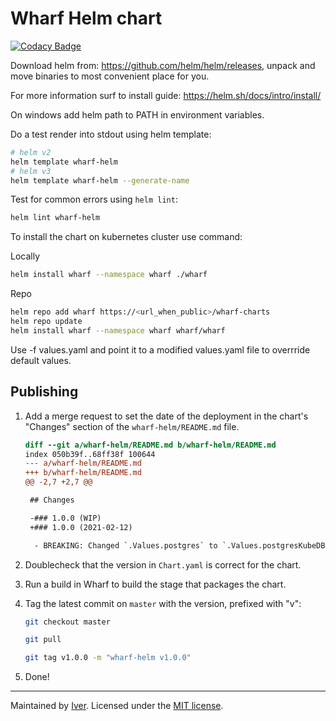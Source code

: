 # Wharf Helm chart

[![Codacy Badge](https://app.codacy.com/project/badge/Grade/6d3504733d1844c49a8678633b1a78f8)](https://www.codacy.com/gh/iver-wharf/wharf-helm/dashboard?utm_source=github.com&amp;utm_medium=referral&amp;utm_content=iver-wharf/wharf-helm&amp;utm_campaign=Badge_Grade)

Download helm from: <https://github.com/helm/helm/releases>, unpack and move
binaries to most convenient place for you.

For more information surf to install guide: <https://helm.sh/docs/intro/install/>

On windows add helm path to PATH in environment variables.

Do a test render into stdout using helm template:

```sh
# helm v2
helm template wharf-helm
# helm v3
helm template wharf-helm --generate-name
```

Test for common errors using `helm lint`:

```sh
helm lint wharf-helm
```

To install the chart on kubernetes cluster use command:

Locally

```sh
helm install wharf --namespace wharf ./wharf
```

Repo

```sh
helm repo add wharf https://<url_when_public>/wharf-charts
helm repo update
helm install wharf --namespace wharf wharf/wharf
```

Use -f values.yaml and point it to a modified values.yaml file to overrride
default values.

## Publishing

1. Add a merge request to set the date of the deployment in the chart's
   "Changes" section of the `wharf-helm/README.md` file.

   ```diff
   diff --git a/wharf-helm/README.md b/wharf-helm/README.md
   index 050b39f..68ff38f 100644
   --- a/wharf-helm/README.md
   +++ b/wharf-helm/README.md
   @@ -2,7 +2,7 @@
   
    ## Changes
   
    -### 1.0.0 (WIP)
    +### 1.0.0 (2021-02-12)
   
     - BREAKING: Changed `.Values.postgres` to `.Values.postgresKubeDB`
   ```

2. Doublecheck that the version in `Chart.yaml` is correct for the chart.

3. Run a build in Wharf to build the stage that packages the chart.

4. Tag the latest commit on `master` with the version, prefixed with "v":

   ```sh
   git checkout master

   git pull

   git tag v1.0.0 -m "wharf-helm v1.0.0"
   ```

5. Done!

---

Maintained by [Iver](https://www.iver.com/en).
Licensed under the [MIT license](./LICENSE).
